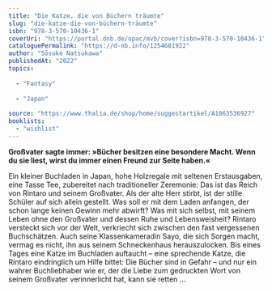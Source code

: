 ```yaml
---
title: "Die Katze, die von Büchern träumte"
slug: "die-katze-die-von-büchern-träumte"
isbn: "978-3-570-10436-1"
coverUri: "https://portal.dnb.de/opac/mvb/cover?isbn=978-3-570-10436-1"
cataloguePermalink: "https://d-nb.info/1254681922"
author: "Sōsuke Natsukawa"
publishedAt: "2022"
topics:
  
  - "Fantasy"
    
  - "Japan"
    
source: "https://www.thalia.de/shop/home/suggestartikel/A1063536927"
booklists: 
  - "wishlist"
---
```

**Großvater sagte immer: »Bücher besitzen eine besondere Macht. Wenn du sie 
liest, wirst du immer einen Freund zur Seite haben.«**

Ein kleiner Buchladen in Japan, hohe Holzregale mit seltenen Erstausgaben, 
eine Tasse Tee, zubereitet nach traditioneller Zeremonie: Das ist das Reich 
von Rintaro und seinem Großvater. Als der alte Herr stirbt, ist der stille 
Schüler auf sich allein gestellt. Was soll er mit dem Laden anfangen, der 
schon lange keinen Gewinn mehr abwirft? Was mit sich selbst, mit seinem Leben 
ohne den Großvater und dessen Ruhe und Lebensweisheit? Rintaro versteckt sich 
vor der Welt, verkriecht sich zwischen den fast vergessenen Buchschätzen. Auch 
seine Klassenkameradin Sayo, die sich Sorgen macht, vermag es nicht, ihn aus 
seinem Schneckenhaus herauszulocken. Bis eines Tages eine Katze im Buchladen 
auftaucht – eine sprechende Katze, die Rintaro eindringlich um Hilfe bittet: 
Die Bücher sind in Gefahr – und nur ein wahrer Buchliebhaber wie er, der die 
Liebe zum gedruckten Wort von seinem Großvater verinnerlicht hat, kann sie 
retten …